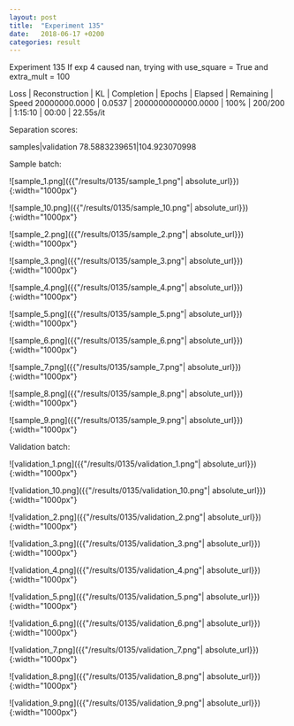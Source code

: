 ```yaml
---
layout: post
title:  "Experiment 135"
date:   2018-06-17 +0200
categories: result
---
```

Experiment 135
If exp 4 caused nan, trying with use_square = True and extra_mult = 100

Loss | Reconstruction | KL | Completion | Epochs | Elapsed | Remaining | Speed
20000000.0000 | 0.0537 | 2000000000000.0000 | 100% | 200/200 | 1:15:10 | 00:00 | 22.55s/it

Separation scores:

samples|validation
78.5883239651|104.923070998

Sample batch:

![sample_1.png]({{"/results/0135/sample_1.png"| absolute_url}}){:width="1000px"}

![sample_10.png]({{"/results/0135/sample_10.png"| absolute_url}}){:width="1000px"}

![sample_2.png]({{"/results/0135/sample_2.png"| absolute_url}}){:width="1000px"}

![sample_3.png]({{"/results/0135/sample_3.png"| absolute_url}}){:width="1000px"}

![sample_4.png]({{"/results/0135/sample_4.png"| absolute_url}}){:width="1000px"}

![sample_5.png]({{"/results/0135/sample_5.png"| absolute_url}}){:width="1000px"}

![sample_6.png]({{"/results/0135/sample_6.png"| absolute_url}}){:width="1000px"}

![sample_7.png]({{"/results/0135/sample_7.png"| absolute_url}}){:width="1000px"}

![sample_8.png]({{"/results/0135/sample_8.png"| absolute_url}}){:width="1000px"}

![sample_9.png]({{"/results/0135/sample_9.png"| absolute_url}}){:width="1000px"}

Validation batch:

![validation_1.png]({{"/results/0135/validation_1.png"| absolute_url}}){:width="1000px"}

![validation_10.png]({{"/results/0135/validation_10.png"| absolute_url}}){:width="1000px"}

![validation_2.png]({{"/results/0135/validation_2.png"| absolute_url}}){:width="1000px"}

![validation_3.png]({{"/results/0135/validation_3.png"| absolute_url}}){:width="1000px"}

![validation_4.png]({{"/results/0135/validation_4.png"| absolute_url}}){:width="1000px"}

![validation_5.png]({{"/results/0135/validation_5.png"| absolute_url}}){:width="1000px"}

![validation_6.png]({{"/results/0135/validation_6.png"| absolute_url}}){:width="1000px"}

![validation_7.png]({{"/results/0135/validation_7.png"| absolute_url}}){:width="1000px"}

![validation_8.png]({{"/results/0135/validation_8.png"| absolute_url}}){:width="1000px"}

![validation_9.png]({{"/results/0135/validation_9.png"| absolute_url}}){:width="1000px"}
